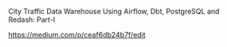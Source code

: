 City Traffic Data Warehouse Using Airflow, Dbt, PostgreSQL and Redash: Part-I

https://medium.com/p/ceaf6db24b7f/edit
